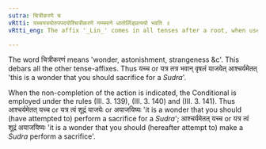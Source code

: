 ```yaml
---
sutra: चित्रीकरणे च
vRtti: यच्चयत्रयोरुपपदयोश्चित्रीकरणे गम्यमाने धातोर्लिङ्प्रत्ययो भवति ॥
vRtti_eng: The affix '_Lin_' comes in all tenses after a root, when used with the words '_yachcha_' and '_yatra_' and the sense implied is that of 'wonder'.

---
```

The word चित्रीकरणं means 'wonder, astonishment, strangeness &c'. This debars all the other tense-affixes. Thus यच्च or यत्र तत्र भवान् वृषलं याजयेत् आश्चर्यमेतत् 'this is a wonder that you should sacrifice for a _Sudra_'.
 
When the non-completion of the action is indicated, the Conditional is employed under the rules (III. 3. 139), (III. 3. 140) and (III. 3. 141). Thus आश्चर्यमेतत् यच्च or यत्र त्वं शूद्रं याजयेः or अयाजयिष्यः 'it is a wonder that you should (have attempted to) perform a sacrifice for a _Sudra_'; आश्चर्यमेतत् यच्च or यत्र त्वं शूद्रं अयाजयिष्यः 'it is a wonder that you should (hereafter attempt to) make a _Sudra_ perform a sacrifice'.